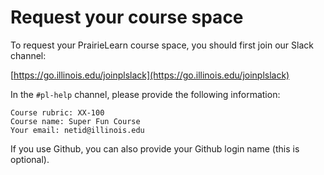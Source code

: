 # Request your course space

To request your PrairieLearn course space, you should first join our Slack channel:

[https://go.illinois.edu/joinplslack](https://go.illinois.edu/joinplslack)

In the `#pl-help` channel, please provide the following information:

```
Course rubric: XX-100
Course name: Super Fun Course
Your email: netid@illinois.edu
```

If you use Github, you can also provide your Github login name (this is optional).

